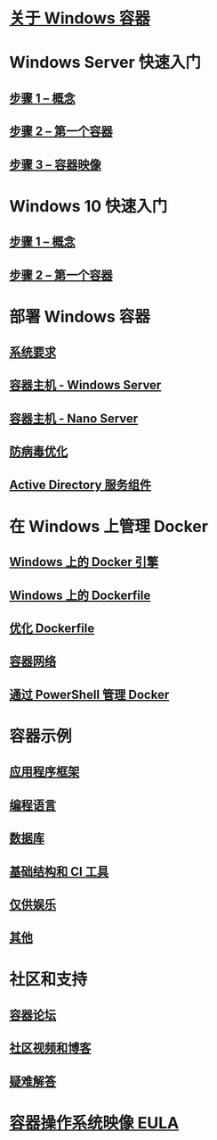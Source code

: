 # [关于 Windows 容器](about/index.md)

# Windows Server 快速入门
## [步骤 1 – 概念](quick_start/quick_start.md)
## [步骤 2 – 第一个容器](quick_start/quick_start_windows_server.md)
## [步骤 3 – 容器映像](quick_start/quick_start_images.md)

# Windows 10 快速入门
## [步骤 1 – 概念](quick_start/quick_start.md)
## [步骤 2 – 第一个容器](quick_start/quick_start_windows_10.md)

# 部署 Windows 容器
## [系统要求](deployment/system_requirements.md)
## [容器主机 - Windows Server](deployment/deployment.md)
## [容器主机 - Nano Server](deployment/deployment_nano.md)
## [防病毒优化](https://msdn.microsoft.com/en-us/windows/hardware/drivers/ifs/anti-virus-optimization-for-windows-containers)
## [Active Directory 服务组件](management/manage_serviceaccounts.md)

# 在 Windows 上管理 Docker
## [Windows 上的 Docker 引擎](docker/configure_docker_daemon.md)
## [Windows 上的 Dockerfile](docker/manage_windows_dockerfile.md)
## [优化 Dockerfile](docker/optimize_windows_dockerfile.md)
## [容器网络](management/container_networking.md)
## [通过 PowerShell 管理 Docker](https://github.com/Microsoft/Docker-PowerShell)

# 容器示例
## [应用程序框架](samples.md#Application-Frameworks)
## [编程语言](samples.md#Programing-Languages)
## [数据库](samples.md#Databases)
## [基础结构和 CI 工具](samples.md#Infrastructure-and-CI-Tools)
## [仅供娱乐](samples.md#Just-for-Fun)
## [其他](samples.md#Other)


# 社区和支持
## [容器论坛](https://social.msdn.microsoft.com/Forums/en-US/home?forum=windowscontainers)
## [社区视频和博客](communitylinks.md)
## [疑难解答](troubleshooting.md)


# [容器操作系统映像 EULA](Images_EULA.md)


<!--HONumber=Nov16_HO3-->


